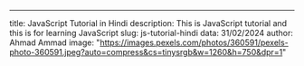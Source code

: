 --- 
title: JavaScript Tutorial in Hindi 
description: This is JavaScript tutorial and this is for learning JavaScript
slug: js-tutorial-hindi 
data: 31/02/2024
author: Ahmad Ammad
image: "https://images.pexels.com/photos/360591/pexels-photo-360591.jpeg?auto=compress&cs=tinysrgb&w=1260&h=750&dpr=1"